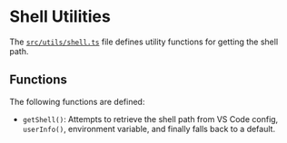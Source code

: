 

# Shell Utilities

The [`src/utils/shell.ts`](../src/utils/shell.ts) file defines utility functions for getting the shell path.

## Functions

The following functions are defined:

*   `getShell()`: Attempts to retrieve the shell path from VS Code config, `userInfo()`, environment variable, and finally falls back to a default.

